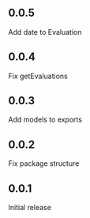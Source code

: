 ## 0.0.5

Add date to Evaluation

## 0.0.4

Fix getEvaluations

## 0.0.3

Add models to exports

## 0.0.2

Fix package structure

## 0.0.1

Initial release

